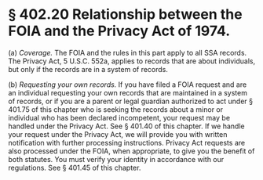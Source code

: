 # § 402.20   Relationship between the FOIA and the Privacy Act of 1974.

(a) *Coverage.* The FOIA and the rules in this part apply to all SSA records. The Privacy Act, 5 U.S.C. 552a, applies to records that are about individuals, but only if the records are in a system of records.


(b) *Requesting your own records.* If you have filed a FOIA request and are an individual requesting your own records that are maintained in a system of records, or if you are a parent or legal guardian authorized to act under § 401.75 of this chapter who is seeking the records about a minor or individual who has been declared incompetent, your request may be handled under the Privacy Act. See § 401.40 of this chapter. If we handle your request under the Privacy Act, we will provide you with written notification with further processing instructions. Privacy Act requests are also processed under the FOIA, when appropriate, to give you the benefit of both statutes. You must verify your identity in accordance with our regulations. See § 401.45 of this chapter.






